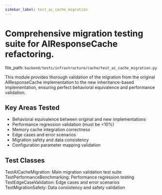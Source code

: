 ```yaml
---
sidebar_label: test_ai_cache_migration
---
```


# Comprehensive migration testing suite for AIResponseCache refactoring.

  file_path: `backend/tests/infrastructure/cache/test_ai_cache_migration.py`

This module provides thorough validation of the migration from the original AIResponseCache
implementation to the new inheritance-based implementation, ensuring perfect behavioral
equivalence and performance validation.

## Key Areas Tested

- Behavioral equivalence between original and new implementations
- Performance regression validation (must be <10%)
- Memory cache integration correctness
- Edge cases and error scenarios
- Migration safety and data consistency
- Configuration parameter mapping validation

## Test Classes

TestAICacheMigration: Main migration validation test suite
TestPerformanceBenchmarking: Performance regression testing
TestEdgeCaseValidation: Edge cases and error scenarios
TestMigrationSafety: Data consistency and safety validation
